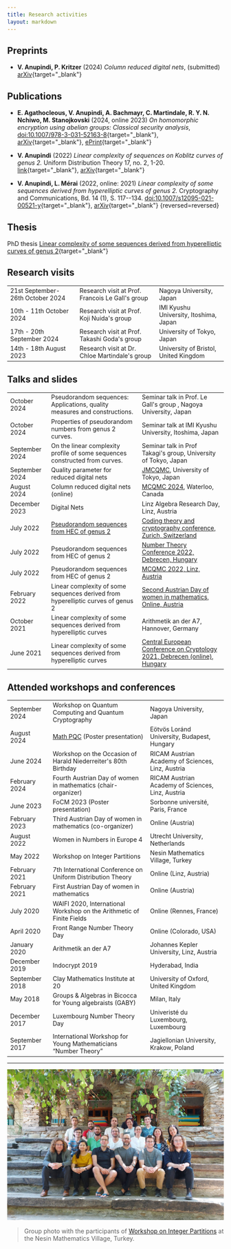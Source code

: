 ```yaml
---
title: Research activities
layout: markdown 
---
```


## Preprints
- **V. Anupindi, P. Kritzer** (2024) _Column reduced digital nets_, (submitted) [arXiv](https://arxiv.org/abs/2406.10850){target="_blank"}



## Publications

- **E. Agathocleous, V. Anupindi, A. Bachmayr, C. Martindale, R. Y. N. Nchiwo, M. Stanojkovski** (2024, online 2023) _On homomorphic encryption using abelian groups: Classical security analysis_, [doi:10.1007/978-3-031-52163-8](https://doi.org/10.1007/978-3-031-52163-8){target="_blank"}, [arXiv](https://arxiv.org/abs/2302.12867){target="_blank"}, [ePrint](https://eprint.iacr.org/2023/304){target="_blank"}

- **V. Anupindi** (2022) _Linear complexity of sequences on Koblitz curves of genus 2._ Uniform Distribution Theory 17, no. 2, 1-20. [link](http://pcwww.liv.ac.uk/~karpenk/JournalUDT/vol17/no2/01_Anupindi_UDT_revised_pdf.pdf){target="_blank"}, [arXiv](https://arxiv.org/abs/2203.13523){target="_blank"}

- **V. Anupindi, L. Mérai** (2022, online: 2021) _Linear complexity of some sequences derived from hyperelliptic curves of genus 2._ Cryptography and Communications, Bd. 14 (1), S. 117--134. [doi:10.1007/s12095-021-00521-y](https://doi.org/10.1007/s12095-021-00521-y){target="_blank"}, [arXiv](https://arxiv.org/abs/2102.02605){target="_blank"}
{reversed=reversed}

## Thesis
PhD thesis [Linear complexity of some sequences derived from hyperelliptic curves of genus 2](https://epub.jku.at/obvulihs/content/pageview/8307624){target="_blank"}

## Research visits

|       |                  |           |
| ----- | ---------------- | --------- |
| 21st September- 26th October 2024  | Research visit at Prof. Francois Le Gall's group | Nagoya University, Japan |
| 10th - 11th October 2024 | Research visit at Prof. Koji Nuida's group | IMI Kyushu University, Itoshima, Japan |
| 17th - 20th September 2024 | Research visit at Prof. Takashi Goda's group | University of Tokyo, Japan |
| 14th - 18th August 2023 | Research visit at Dr. Chloe Martindale's group | University of Bristol, United Kingdom |

## Talks and slides

|       |                  |           |
| ----- | ---------------- | --------- |
| October 2024 | Pseudorandom sequences: Applications, quality measures and constructions. | Seminar talk in Prof. Le Gall's group , Nagoya University, Japan |
| October 2024 | Properties of pseudorandom numbers from genus 2 curves. | Seminar talk at IMI Kyushu University, Itoshima, Japan |
| September 2024 | On the linear complexity profile of some sequences constructed from curves.  | Seminar talk in Prof Takagi's group, University of Tokyo, Japan |
| September 2024 | Quality parameter for reduced digital nets | [JMCQMC](https://sites.google.com/view/jmcqmc/%E3%83%9B%E3%83%BC%E3%83%A0/jmcqmc02?authuser=0), University of Tokyo, Japan |
| August 2024 | Column reduced digital nets (online) | [MCQMC 2024](https://uwaterloo.ca/monte-carlo-methods-scientific-computing-conference/), Waterloo, Canada |
| December 2023 | Digital Nets | Linz Algebra Research Day, Linz, Austria |
| July 2022 |  [Pseudorandom sequences from HEC of genus 2](https://vishnupriya-anupindi.github.io/Slides/Anupindi_HEC_2022/index.html) | [Coding theory and cryptography conference, Zurich, Switzerland](https://www.math.uzh.ch/aa/index.php?id=32) |
| July 2022 |  Pseudorandom sequences from HEC of genus 2 | [Number Theory Conference 2022, Debrecen, Hungary](https://ntc2020.math.unideb.hu/en) |
| July 2022 |  Pseudorandom sequences from HEC of genus 2 | [MCQMC 2022, Linz, Austria](https://www.ricam.oeaw.ac.at/events/conferences/mcqmc2022/) |
| February 2022 |  Linear complexity of some sequences derived from hyperelliptic curves of genus 2 | [Second Austrian Day of women in mathematics, Online, Austria](https://sites.google.com/view/adwim-2022/home) |
| October 2021 |  Linear complexity of some sequences derived from hyperelliptic curves | Arithmetik an der A7, Hannover, Germany|
| June 2021 |   Linear complexity of some sequences derived from hyperelliptic curves | [Central European Conference on Cryptology 2021, Debrecen (online), Hungary](https://konferencia.unideb.hu/en/CECC2021) |


## Attended workshops and conferences

|       |                  |           |
| ----- | ---------------- | --------- |
| September 2024 | Workshop on Quantum Computing and Quantum Cryptography | Nagoya University, Japan |
| August 2024 | [Math PQC](https://www.esat.kuleuven.be/cosic/events/math-pqc/) (Poster presentation) | Eötvös Loránd University, Budapest, Hungary |
| June 2024 | Workshop on the Occasion of Harald Niederreiter's 80th Birthday | RICAM Austrian Academy of Sciences, Linz, Austria |
| February 2024 | Fourth Austrian Day of women in mathematics (chair-organizer) | RICAM Austrian Academy of Sciences, Linz, Austria |
| June 2023 | FoCM 2023 (Poster presentation) | Sorbonne université, Paris, France |
| February 2023 | Third Austrian Day of women in mathematics (co-organizer) | Online (Austria) |
| August 2022 | Women in Numbers in Europe 4 | Utrecht University, Netherlands |
| May 2022 | Workshop on Integer Partitions | Nesin Mathematics Village, Turkey |
| February 2021 | 7th International Conference on Uniform Distribution Theory | Online (Linz, Austria) |
| February 2021 | First Austrian Day of women in mathematics | Online (Austria) |
| July 2020 | WAIFI 2020, International Workshop on the Arithmetic of Finite Fields | Online (Rennes, France) |
| April 2020 |  Front Range Number Theory Day  | Online (Colorado, USA) |
| January 2020 | Arithmetik an der A7 | Johannes Kepler University, Linz, Austria |
| December 2019 |  Indocrypt 2019 | Hyderabad, India |
| September 2018 |  Clay Mathematics Institute at 20 | University of Oxford, United Kingdom |
| May 2018 | Groups & Algebras in Bicocca for Young algebraists (GABY) | Milan, Italy |
| December 2017 |  Luxembourg Number Theory Day | Univeristé du Luxembourg, Luxembourg |
| September 2017 |  International Workshop for Young Mathematicians “Number Theory” | Jagiellonian University, Krakow, Poland |



---

![](conference_nmv.jpg)

> Group photo with the participants of <a href="https://nesinkoyleri.org/en/events/2022-summer-school-in-theory-of-partitions/" target="_blank">Workshop on Integer Partitions</a> at the Nesin Mathematics Village, Turkey.
